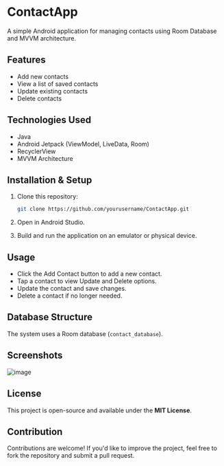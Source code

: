 # ContactApp

A simple Android application for managing contacts using Room Database and MVVM architecture.

## Features
- Add new contacts
- View a list of saved contacts
- Update existing contacts
- Delete contacts

## Technologies Used
- Java
- Android Jetpack (ViewModel, LiveData, Room)
- RecyclerView
- MVVM Architecture

## Installation & Setup
1. Clone this repository:
   ```bash
   git clone https://github.com/yourusername/ContactApp.git

2. Open in Android Studio.

3. Build and run the application on an emulator or physical device.

## Usage
- Click the Add Contact button to add a new contact.
- Tap a contact to view Update and Delete options.
- Update the contact and save changes.
- Delete a contact if no longer needed.

## Database Structure
The system uses a Room database (`contact_database`).

## Screenshots
![image](./Readme-src/conapp.png)

## License
This project is open-source and available under the **MIT License**.

## Contribution
Contributions are welcome! If you'd like to improve the project, feel free to fork the repository and submit a pull request.
